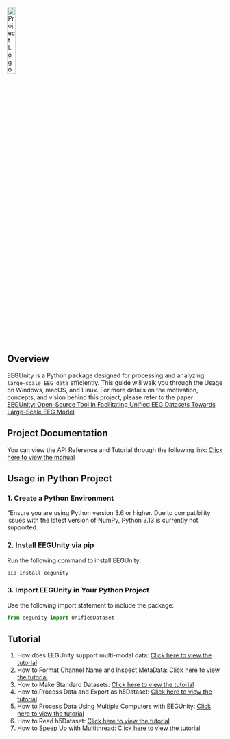 <img src="./docs/source/_static/logo.png" alt="Project Logo" width="20%">

## Overview

EEGUnity is a Python package designed for processing and analyzing `large-scale EEG data` efficiently. This guide will walk you through the Usage on Windows, macOS, and Linux. 
For more details on the motivation, concepts, and vision behind this project, please refer to the paper [EEGUnity: Open-Source Tool in Facilitating Unified EEG Datasets Towards Large-Scale EEG Model](https://arxiv.org/abs/2410.07196)

## Project Documentation
You can view the API Reference and Tutorial through the following link: [Click here to view the manual](https://eegunity.readthedocs.io/en/latest/)

## Usage in Python Project
### 1. Create a Python Environment
"Ensure you are using Python version 3.6 or higher. Due to compatibility issues with the latest version of NumPy, Python 3.13 is currently not supported.
### 2. Install EEGUnity via pip
Run the following command to install EEGUnity:
```bash
pip install eegunity
```

### 3. Import EEGUnity in Your Python Project
Use the following import statement to include the package:
```python
from eegunity import UnifiedDataset
```

## Tutorial
1. How does EEGUnity support multi-modal data: [Click here to view the tutorial](./docs/source/tutorial/How%20does%20EEGUnity%20support%20multi-modal%20data.md)
2. How to Format Channel Name and Inspect MetaData: [Click here to view the tutorial](./docs/source/tutorial/How%20to%20Format%20Channel%20Name%20and%20Inspect%20Metadata.md)
3. How to Make Standard Datasets: [Click here to view the tutorial](./docs/source/tutorial/How%20to%20Make%20Standard%20Datasets.md)
4. How to Process Data and Export as h5Dataset: [Click here to view the tutorial](./docs/source/tutorial/How%20to%20Process%20Data%20and%20Export%20as%20h5Dataset.md)
5. How to Process Data Using Multiple Computers with EEGUnity: [Click here to view the tutorial](./docs/source/tutorial/How%20to%20Process%20Data%20Using%20Multiple%20Computers%20with%20EEGUnity.md)
6. How to Read h5Dataset: [Click here to view the tutorial](./docs/source/tutorial/How%20to%20Read%20h5Dataset.md)
7. How to Speep Up with Multithread: [Click here to view the tutorial](./docs/source/tutorial/How%20to%20peep%20Up%20with%20Multithread.md)
